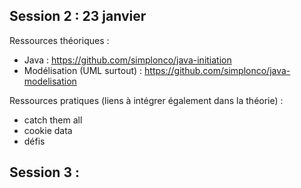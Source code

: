 ## Session 2 : 23 janvier

Ressources théoriques : 
* Java : https://github.com/simplonco/java-initiation
* Modélisation (UML surtout) : https://github.com/simplonco/java-modelisation

Ressources pratiques (liens à intégrer également dans la théorie)  :
* catch them all
* cookie data
* défis



## Session 3 : 
